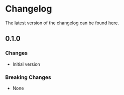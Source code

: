 # Changelog

The latest version of the changelog can be found [here](https://github.com/Azure/bicep-registry-modules/blob/main/avm/res/api-management/service/subscription/CHANGELOG.md).

## 0.1.0

### Changes

- Initial version

### Breaking Changes

- None
